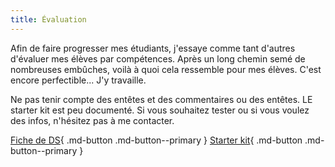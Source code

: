 ```yaml
---
title: Évaluation
---
```


Afin de faire progresser mes étudiants, j'essaye comme tant d'autres d'évaluer mes élèves par compétences. 
Après un long chemin semé de nombreuses embûches, voilà à quoi cela ressemble pour mes élèves. 
C'est encore perfectible... J'y travaille.

Ne pas tenir compte des entêtes et des commentaires ou des entêtes.  LE starter kit est peu documenté. Si vous souhaitez tester ou si vous voulez des infos, n'hésitez pas à me contacter.

[Fiche de DS](FicheDS.pdf){ .md-button .md-button--primary }
[Starter kit](StarterKit.zip){ .md-button .md-button--primary }

